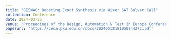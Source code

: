```yaml
---
title: "BESWAC: Boosting Exact Synthesis via Wiser SAT Solver Call"
collection: Conference
date: 2024-03-25
venue: 'Proceedings of the Design, Automation & Test in Europe Conference & Exhibition (DATE)'
paperurl: 'https://ceca.pku.edu.cn/docs/20240512181050744272.pdf'
---
```

